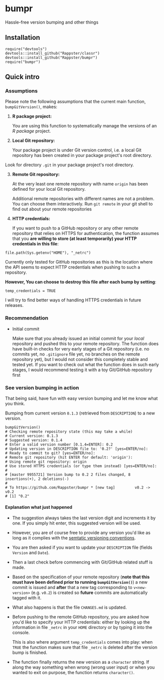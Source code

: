 bumpr
======

Hassle-free version bumping and other things

## Installation

```
require("devtools")
devtools::install_github("Rappster/classr")
devtools::install_github("Rappster/bumpr")
require("bumpr")
```

## Quick intro

### Assumptions

Please note the following assumptions that the current main function, `bumpGitVersion()`, makes:


1. **R package project:**

   You are using this function to systematically manage the versions
of an *R package* project.

2. **Local Git repository:**

   Your package project is under Git version control, i.e. a local Git
repository has been created in your package project's root directory.

  Look for directory `.git` in your package project's root directory.

3. **Remote Git repository:**

   At the very least one remote repository with name `origin` has been defined for your local Git repository.

    Additional remote repositories with different names are not a problem. You can choose them interactively. Run `git remote` in your git shell to find out about your remote repositories

4. **HTTP credentials:**

   If you want to push to a GitHub repository or any other remote repository that relies on HTTPS for authentication, the function assumes that you **are willing to store (at least temporarily) your HTTP credentials in this file**:

  ```
  file.path(Sys.getenv("HOME"), "_netrc")
  ```

  Currently only tested for GitHub repositories as this is the location where the API seems to expect HTTP credentials when pushing to such a repository.

  **However, You can choose to destroy this file after each bump by setting**:

  ```
  temp_credentials = TRUE
  ```

  I will try to find better ways of handling HTTPS credentials in future releases.

### Recommendation

- Initial commit

  Make sure that you already issued an initial commit for your *local*
repository and pushed this to your remote repository.
The function does have built-in checks for very early stages of a
Git repository (i.e. no commits yet, no `.gitignore` file yet,
no branches on the remote repository yet), but I would not consider
this completely stable and tested yet. If you want to check out what
the function does in such early stages, I would recommend testing it
with a toy Git/GitHub repository first

### See version bumping in action

That being said, have fun with easy version bumping and let me know what you
think.

Bumping from current version `0.1.3` (retrieved from `DESCRIPTION`) to a new version.

```
bumpGitVersion()
# Checking remote repository state (this may take a while)
# Current version: 0.1.3
# Suggested version: 0.1.4
# Enter a valid version number [0.1.4=ENTER]: 0.2
# Updating version in DESCRIPTION file to: '0.2?' [yes=ENTER/no]:
# Ready to commit to git? [yes=ENTER/no]:
# Remote git repository (hit ENTER for default: 'origin'):
# Using remote git repository: origin
# Use stored HTTPS credentials (or type them instead) [yes=ENTER/no]:
#
# [master 9955721] Version bump to 0.2 2 files changed, 8 insertions(+), 2 deletions(-)
#
# To https://github.com/Rappster/bumpr * [new tag]         v0.2 -> v0.2
# [1] "0.2"
```

#### Explanation what just happened

- The suggestion always takes the last version digit and increments it by one.
If you simply hit enter, this suggested version will be used.

- However, you are of course free to provide any version you'd like as long as
it complies with the [semtatic versioning conventions](http://semver.org/).

- You are then asked if you want to update your `DESCRIPTION` file (fields `Version` and `Date`).

- Then a last check before commencing with Git/GitHub related stuff is made.

- Based on the specification of your remote repository (**note that this must
have been defined prior to running `bumpGitVersion()`**) a new commit
is issued and **after** that a new tag corresponding to `v<new-version>` (e.g. `v0.2`) is created so **future** commits are automatically tagged with it.

- What also happens is that the file `CHANGES.md` is updated.

- Before pushing to the remote GitHub repository, you are asked how you'd like
to specify your HTTP credentials: either by looking up the information in file
`_netrc` in your `HOME` directory or by typing it into the console.

  This is also where argument `temp_credentials` comes into play: when `TRUE`
  the function makes sure that file `_netrc` is deleted after the version bump is
  finished.

- The function finally returns the new version as a `character` string. If
along the way something when wrong (wrong user input) or when you wanted to exit on purpose, the function returns `character()`.
